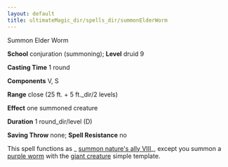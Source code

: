 ```yaml
---
layout: default
title: ultimateMagic_dir/spells_dir/summonElderWorm
---
```

Summon Elder Worm

**School** conjuration (summoning); **Level** druid 9

**Casting Time** 1 round

**Components** V, S

**Range** close (25 ft. + 5 ft._dir/2 levels)

**Effect** one summoned creature

**Duration** 1 round_dir/level (D)

**Saving Throw** none; **Spell Resistance** no

This spell functions as _ [summon nature's ally VIII](spells_dir/summonNatureSAlly#_summon-nature-s-ally-viii)_, except you summon a [purple worm](monsters_dir/purpleWorm#_purple-worm) with the [giant creature](monsters_dir/monsterAdvancement#_giant-creature) simple template.

